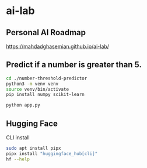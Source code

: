 # ai-lab

## Personal AI Roadmap

https://mahdadghasemian.github.io/ai-lab/

## Predict if a number is greater than 5.

```bash
cd ./number-threshold-predictor
python3 -m venv venv
source venv/bin/activate
pip install numpy scikit-learn

python app.py
```

## Hugging Face

CLI install

```bash
sudo apt install pipx
pipx install "huggingface_hub[cli]"
hf --help
```